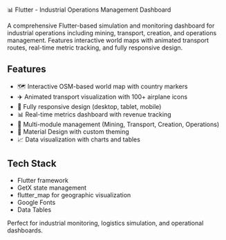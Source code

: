 📊 Flutter - Industrial Operations Management Dashboard

A comprehensive Flutter-based simulation and monitoring dashboard for industrial operations including mining, transport, creation, and operations management. Features interactive world maps with animated transport routes, real-time metric tracking, and fully responsive design.

## Features
- 🗺️ Interactive OSM-based world map with country markers
- ✈️ Animated transport visualization with 100+ airplane icons
- 📱 Fully responsive design (desktop, tablet, mobile)
- 📊 Real-time metrics dashboard with revenue tracking
- 🎯 Multi-module management (Mining, Transport, Creation, Operations)
- 🎨 Material Design with custom theming
- 📈 Data visualization with charts and tables

## Tech Stack
- Flutter framework
- GetX state management
- flutter_map for geographic visualization
- Google Fonts
- Data Tables

Perfect for industrial monitoring, logistics simulation, and operational dashboards.
